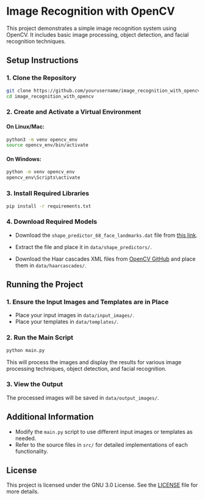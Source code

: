 # **Image Recognition with OpenCV**

This project demonstrates a simple image recognition system using OpenCV. It includes basic image processing, object detection, and facial recognition techniques.

## Setup Instructions

### **1. Clone the Repository**

```bash
git clone https://github.com/yourusername/image_recognition_with_opencv.git
cd image_recognition_with_opencv
```

### **2. Create and Activate a Virtual Environment**

#### **On Linux/Mac:**

```bash
python3 -m venv opencv_env
source opencv_env/bin/activate
```

#### **On Windows:**

```bash
python -m venv opencv_env
opencv_env\Scripts\activate
```

### **3. Install Required Libraries**

```bash
pip install -r requirements.txt
```

### **4. Download Required Models**

- Download the `shape_predictor_68_face_landmarks.dat` file from [this link](http://dlib.net/files/shape_predictor_68_face_landmarks.dat.bz2).
- Extract the file and place it in `data/shape_predictors/`.

- Download the Haar cascades XML files from [OpenCV GitHub](https://github.com/opencv/opencv/tree/master/data/haarcascades) and place them in `data/haarcascades/`.

## **Running the Project**

### **1. Ensure the Input Images and Templates are in Place**

- Place your input images in `data/input_images/`.
- Place your templates in `data/templates/`.

### **2. Run the Main Script**

```bash
python main.py
```

This will process the images and display the results for various image processing techniques, object detection, and facial recognition.

### **3. View the Output**

The processed images will be saved in `data/output_images/`.

## **Additional Information**

- Modify the `main.py` script to use different input images or templates as needed.
- Refer to the source files in `src/` for detailed implementations of each functionality.

## License

This project is licensed under the GNU 3.0 License. See the [LICENSE](LICENSE) file for more details.
